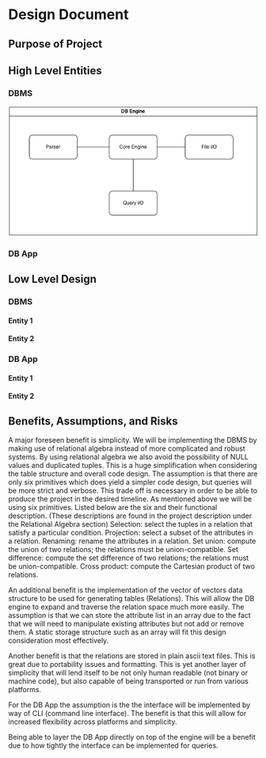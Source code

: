Design Document
===============

## Purpose of Project

## High Level Entities

### DBMS 

![DBMS high-level organization](img/DBMS.png)

### DB App

## Low Level Design

### DBMS

#### Entity 1

#### Entity 2

### DB App

#### Entity 1

#### Entity 2

## Benefits, Assumptions, and Risks
A major foreseen benefit is simplicity. We will be implementing the DBMS by making use of relational algebra instead of more complicated and robust systems. By using relational algebra we also avoid the possibility of NULL values and duplicated tuples. This is a huge simplification when considering the table structure and overall code design. The assumption is that there are only six primitives which does yield a simpler code design, but queries will be more strict and verbose. This trade off is necessary in order to be able to produce the project in the desired timeline. As mentioned above we will be using six primitives. Listed below are the six and their functional description. (These descriptions are found in the project description under the Relational Algebra section)
Selection: select the tuples in a relation that satisfy a particular condition.
Projection: select a subset of the attributes in a relation.
Renaming: rename the attributes in a relation.
Set union: compute the union of two relations; the relations must be union-compatible.
Set difference: compute the set difference of two relations; the relations must be union-compatible.
Cross product: compute the Cartesian product of two relations.

An additional benefit is the implementation of the vector of vectors data structure to be used for generating tables (Relations). This will allow the DB engine to expand and traverse the relation space much more easily. The assumption is that we can store the attribute list in an array due to the fact that we will need to manipulate existing attributes but not add or remove them. A static storage structure such as an array will fit this design consideration most effectively. 

Another benefit is that the relations are stored in plain ascii text files. This is great due to portability issues and formatting. This is yet another layer of simplicity that will lend itself to be not only human readable (not binary or machine code), but also capable of being transported or run from various platforms.

For the DB App the assumption is the the interface will be implemented by way of CLI (command line interface). The benefit is that this will allow for increased flexibility across platforms and simplicity.

Being able to layer the DB App directly on top of the engine will be a benefit due to how tightly the interface can be implemented for queries.
